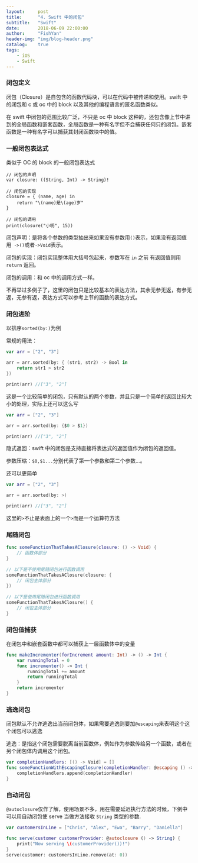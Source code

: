 ```yaml
---
layout:     post
title:      "4. Swift 中的闭包"
subtitle:   "Swift"
date:       2018-06-09 22:00:00
author:     "FishYan"
header-img: "img/blog-header.png" 
catalog:    true
tags:
    - iOS
    - Swift
---
```


### 闭包定义

闭包（Closure）是自包含的函数代码块，可以在代码中被传递和使用。swift 中的闭包和 c 或 oc 中的 block 以及其他的编程语言的匿名函数类似。

在 swift 中闭包的范围比较广泛，不只是 oc 中 block 这种的，还包含像上节中讲到的全局函数和嵌套函数，全局函数是一种有名字但不会捕获任何只的闭包。嵌套函数是一种有名字可以捕获其封闭函数块中的值。

### 一般闭包表达式

类似于 OC 的 block 的一般闭包表达式

```
// 闭包的声明
var closure: ((String, Int) -> String)!

// 闭包的实现
closure = { (name, age) in
    return "\(name)是\(age)岁"
}

// 闭包的调用
print(closure("小明", 15))
```

闭包声明：是将各个参数的类型抽出来如果没有参数用```()```表示，如果没有返回值用``` ->()```或者```->Void```表示。

闭包的实现：闭包实现整体用大括号包起来，参数写在 ```in``` 之前 有返回值则用 ```return``` 返回。

闭包的调用：和 oc 中的调用方式一样。

不再举过多例子了，这里的闭包只是比较基本的表达方法，其余无参无返，有参无返，无参有返，表达方式可以参考上节的函数的表达方式。

### 闭包进阶

以排序```sorted(by:)```为例

常规的用法：
```swift
var arr = ["2", "3"]

arr = arr.sorted(by: { (str1, str2) -> Bool in
    return str1 > str2
})

print(arr) //["3", "2"]
```

这是一个比较简单的闭包，只有默认的两个参数，并且只是一个简单的返回比较大小的处理，实际上还可以这么写
```swift
var arr = ["2", "3"]

arr = arr.sorted(by: {$0 > $1})

print(arr) //["3", "2"]
```
隐式返回：swift 中的闭包是支持直接将表达式的返回值作为闭包的返回值。

参数压缩：```$0,$1...```分别代表了第一个参数和第二个参数...。

还可以更简单
```swift
var arr = ["2", "3"]

arr = arr.sorted(by: >)

print(arr) //["3", "2"]
```
这里的```>```不止是表面上的一个```>```而是一个运算符方法

### 尾随闭包

```swift
func someFunctionThatTakesAClosure(closure: () -> Void) {
    // 函数体部分
}
 
// 以下是不使用尾随闭包进行函数调用
someFunctionThatTakesAClosure(closure: {
    // 闭包主体部分
})
 
// 以下是使用尾随闭包进行函数调用
someFunctionThatTakesAClosure() {
    // 闭包主体部分
}

```

### 闭包值捕获

在闭包中和嵌套函数中都可以捕获上一层函数体中的变量
```swift
func makeIncrementer(forIncrement amount: Int) -> () -> Int {
    var runningTotal = 0
    func incrementer() -> Int {
        runningTotal += amount
        return runningTotal
    }
    return incrementer
}

```

### 逃逸闭包

闭包默认不允许逃逸出当前闭包体，如果需要逃逸则要加```@escaping```来表明这个这个闭包可以逃逸

逃逸：是指这个闭包需要脱离当前函数体，例如作为参数传给另一个函数，或者在另个闭包体内调用这个闭包。

```swift
var completionHandlers: [() -> Void] = []
func someFunctionWithEscapingClosure(completionHandler: @escaping () -> Void) {
    completionHandlers.append(completionHandler)
}

```

### 自动闭包

```@autoclosure```仅作了解，使用场景不多，用在需要延迟执行方法的时候，下例中可以用自动闭包使 serve 当做方法接收 ```String``` 类型的参数.

```swift
var customersInLine = ["Chris", "Alex", "Ewa", "Barry", "Daniella"]

func serve(customer customerProvider: @autoclosure () -> String) {
    print("Now serving \(customerProvider())!")
}
serve(customer: customersInLine.remove(at: 0))
```
